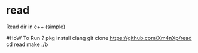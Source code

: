 # read
Read dir in c++ (simple)

#HoW To Run ?
 pkg install clang
 git clone https://github.com/Xm4nXp/read
 cd read
 make
 ./b
